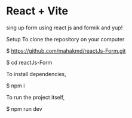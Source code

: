 # React + Vite

sing up form using react js and formik and yup!



Setup
To clone the repository on your computer

$ https://github.com/mahakmd/reactJs-Form.git

$ cd reactJs-Form

To install dependencies,

$ npm i

To run the project itself,

$ npm run dev
